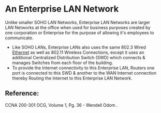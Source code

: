 # An Enterprise LAN Network

Unlike smaller SOHO LAN Networks, Enterprise LAN Networks are larger LAN Networks at the office when used for business purposes created by one corporation or Enterprise for the purpose of allowing it's employees to communicate.

* Like SOHO LANs, Enterprise LANs also uses the same 802.3 Wired [Ethernet](untitled-20.md) as well as 802.11 Wireless Connections, except it uses an additional Centralized Distribution Switch \(SWD\) which connects & manages Switches from each floor of the building.
* To provide the Internet connectivity to this Enterprise LAN, Routers one port is connected to this SWD & another to the WAN Internet connection thereby Routing the Internet to this Enterprise LAN Network.

## Reference:

CCNA 200-301 OCG, Volume 1, Pg. 36 - Wendell Odom .

